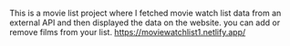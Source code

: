 This is a movie list project where I fetched movie watch list data from an external API and then displayed the data on the website. you can add or remove films from your list.                                                   https://moviewatchlist1.netlify.app/     
 
